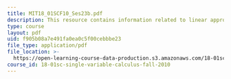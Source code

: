 ```yaml
---
title: MIT18_01SCF10_Ses23b.pdf
description: This resource contains information related to linear approximation.
type: course
layout: pdf
uid: f905b08a7e491fa0ea0c5f00cebbbe23
file_type: application/pdf
file_location: >-
  https://open-learning-course-data-production.s3.amazonaws.com/18-01sc-single-variable-calculus-fall-2010/f905b08a7e491fa0ea0c5f00cebbbe23_MIT18_01SCF10_Ses23b.pdf
course_id: 18-01sc-single-variable-calculus-fall-2010
---
```

